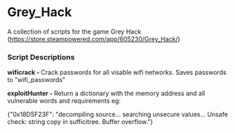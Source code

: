 # Grey_Hack
A collection of scripts for the game Grey Hack (https://store.steampowered.com/app/605230/Grey_Hack/)

<h3>Script Descriptions</h3>

<b>wificrack - </b> Crack passwords for all visable wifi networks. Saves passwords to "wifi_passwords"

<b>exploitHunter - </b> Return a dictionary with the memory address and all vulnerable words and requirements eg:

  {"0x18D5F23F": "decompiling source...
  searching unsecure values...
  Unsafe check: string copy in sufficitree. Buffer overflow."}
